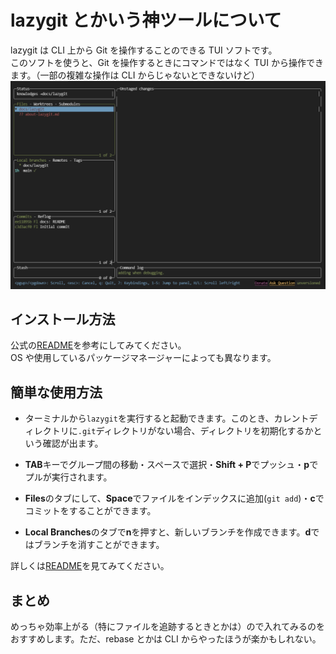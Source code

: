 # lazygit とかいう神ツールについて

lazygit は CLI 上から Git を操作することのできる TUI ソフトです。\
このソフトを使うと、Git を操作するときにコマンドではなく TUI から操作できます。（一部の複雑な操作は CLI からじゃないとできないけど）
![Alt Text](lazygit.png)

## インストール方法

公式の[README](https://github.com/jesseduffield/lazygit#installation)を参考にしてみてください。\
OS や使用しているパッケージマネージャーによっても異なります。

## 簡単な使用方法

- ターミナルから`lazygit`を実行すると起動できます。このとき、カレントディレクトリに`.git`ディレクトリがない場合、ディレクトリを初期化するかという確認が出ます。

- **TAB**キーでグループ間の移動・スペースで選択・**Shift + P**でプッシュ・**p**でプルが実行されます。
- **Files**のタブにして、**Space**でファイルをインデックスに追加(`git add`)・**c**でコミットをすることができます。
- **Local Branches**のタブで**n**を押すと、新しいブランチを作成できます。**d**ではブランチを消すことができます。

詳しくは[README](https://github.com/jesseduffield/lazygit)を見てみてください。

## まとめ

めっちゃ効率上がる（特にファイルを追跡するときとかは）ので入れてみるのをおすすめします。ただ、rebase とかは CLI からやったほうが楽かもしれない。
